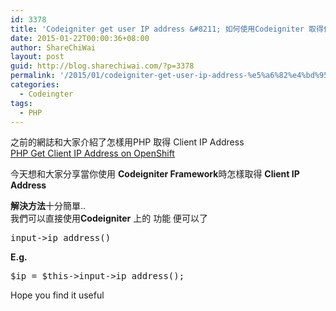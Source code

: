 ```yaml
---
id: 3378
title: 'Codeigniter get user IP address &#8211; 如何使用Codeigniter 取得使用者的IP地址'
date: 2015-01-22T00:00:36+08:00
author: ShareChiWai
layout: post
guid: http://blog.sharechiwai.com/?p=3378
permalink: '/2015/01/codeigniter-get-user-ip-address-%e5%a6%82%e4%bd%95%e4%bd%bf%e7%94%a8codeigniter-%e5%8f%96%e5%be%97%e4%bd%bf%e7%94%a8%e8%80%85%e7%9a%84ip%e5%9c%b0%e5%9d%80/'
categories:
  - Codeingter
tags:
  - PHP
---
```

之前的網誌和大家介紹了怎樣用PHP 取得 Client IP Address  
<a title="PHP Get Client IP Address on OpenShift" href="http://blog.sharechiwai.com/2013/03/php-get-client-ip-address-on-openshift/" target="_blank">PHP Get Client IP Address on OpenShift</a>

今天想和大家分享當你使用 **Codeigniter Framework**時怎樣取得 **Client IP Address**

**解決方法**十分簡單..  
我們可以直接使用**Codeigniter** 上的 功能 便可以了

<pre>input->ip_address()
</pre>

**E.g.**

<pre>$ip = $this->input->ip_address();
</pre>

Hope you find it useful
